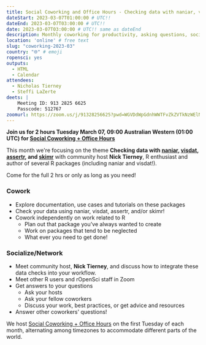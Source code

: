 ```yaml
---
title: Social Coworking and Office Hours - Checking data with naniar, visdat, assertr, and skimr
dateStart: 2023-03-07T01:00:00 # UTC!!
dateEnd: 2023-03-07T03:00:00 # UTC!!
date: 2023-03-07T03:00:00 # UTC!! same as dateEnd
description: Monthly coworking for productivity, asking questions, socializing
location: 'online' # free text
slug: "coworking-2023-03"
country: "🌐" # emoji
ropensci: yes
outputs:
  - HTML
  - Calendar
attendees:
  - Nicholas Tierney
  - Steffi LaZerte
deets: |
    Meeting ID: 913 2825 6625
    Passcode: 512767
zoomurl: https://zoom.us/j/91328256625?pwd=WGVDdWpGdnhWWTFvZkZVTkNzWElNQT09
---
```


<!--
d <- lubridate::ymd_hms('2023-03-07 09:00:00', tz = 'Australia/Perth')
lubridate::with_tz(d, 'UTC')
lubridate::with_tz(d, 'America/Winnipeg')
-->

**Join us for 2 hours Tuesday March 07, 09:00 Australian Western (01:00 UTC) for 
[Social Coworking + Office Hours](/blog/2021/08/17/coworking-sessions/)**

This month we're focusing on the theme **Checking data with [naniar](https://naniar.njtierney.com/), [visdat](https://docs.ropensci.org/visdat/), 
[assertr](https://docs.ropensci.org/assertr/), and 
[skimr](https://docs.ropensci.org/skimr/)** 
with community host **Nick Tierney**, R enthusiast and author of several R packages (including naniar and visdat!).

Come for the full 2 hrs or only as long as you need!

### Cowork

- Explore documentation, use cases and tutorials on these packages
- Check your data using naniar, visdat, assertr, and/or skimr!
- Cowork independently on work related to R
    - Plan out that package you’ve always wanted to create
    - Work on packages that tend to be neglected
    - What ever you need to get done!

### Socialize/Network

- Meet community host, **Nick Tierney**, and discuss how to integrate these data checks into your workflow.
- Meet other R users and rOpenSci staff in Zoom
- Get answers to your questions
    - Ask your hosts
    - Ask your fellow coworkers
    - Discuss your work, best practices, or get advice and resources
- Answer other coworkers' questions!

We host 
[Social Coworking + Office Hours](/blog/2021/08/17/coworking-sessions/) 
on the first Tuesday of each month, alternating among timezones to 
accommodate different parts of the world.
